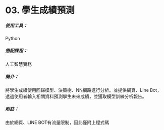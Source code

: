 # 03. 學生成績預測
##### 使用工具：
Python
##### 搭配課程：
人工智慧實務
##### 簡介：
將學生成績使用回歸模型、決策樹、NN網路進行分析。並提供網頁、Line Bot，
透過使用者輸入相關資料預測學生未來成績，並獲取模型訓練分析報告。
##### 附註：
由於網頁、LINE BOT有流量限制，因此僅附上程式碼
